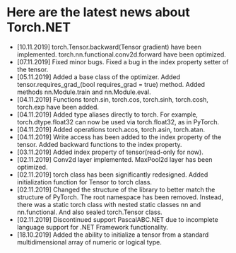 # Here are the latest news about Torch.NET

* [10.11.2019] torch.Tensor.backward(Tensor gradient) have been implemented. torch.nn.functional.conv2d.forward have been optimized.
* [07.11.2019] Fixed minor bugs. Fixed a bug in the index property setter of the tensor.
* [05.11.2019] Added a base class of the optimizer. Added tensor.requires_grad_(bool requires_grad = true) method. Added methods nn.Module.train and nn.Module.eval.
* [04.11.2019] Functions torch.sin, torch.cos, torch.sinh, torch.cosh, torch.exp have been added.
* [04.11.2019] Added type aliases directly to torch. For example, torch.dtype.float32 can now be used via torch.float32, as in PyTorch.
* [04.11.2019] Added operations torch.acos, torch.asin, torch.atan.
* [04.11.2019] Write access has been added to the index property of the tensor. Added backward functions to the index property.
* [03.11.2019] Added index property of tensor(read-only for now).
* [02.11.2019] Conv2d layer implemented. MaxPool2d layer has been optimized.
* [02.11.2019] torch class has been significantly redesigned. Added initialization function for Tensor to torch class.
* [02.11.2019] Changed the structure of the library to better match the structure of PyTorch. The root namespace has been removed. Instead, there was a static torch class with nested static classes nn and nn.functional. And also sealed torch.Tensor class.
* [02.11.2019] Discontinued support PascalABC.NET due to incomplete language support for .NET Framework functionality.
* [18.10.2019] Added the ability to initialize a tensor from a standard multidimensional array of numeric or logical type.
